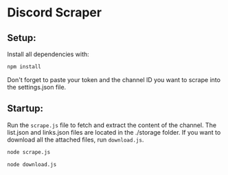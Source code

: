 # Discord Scraper

## Setup:

Install all dependencies with:

```bash
npm install
```

Don't forget to paste your token and the channel ID you want to scrape into the settings.json file.

## Startup:

Run the `scrape.js` file to fetch and extract the content of the channel.
The list.json and links.json files are located in the ./storage folder.
If you want to download all the attached files, run `download.js`.

```bash
node scrape.js
```
```bash
node download.js
```